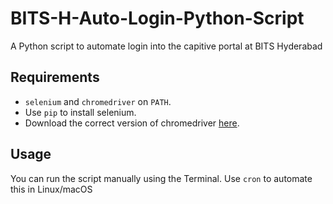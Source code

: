 # BITS-H-Auto-Login-Python-Script
A Python script to automate login into the capitive portal at BITS Hyderabad

## Requirements
- `selenium` and `chromedriver` on `PATH`.
- Use `pip` to install selenium.
- Download the correct version of chromedriver [here](https://chromedriver.chromium.org/downloads).

## Usage
You can run the script manually using the Terminal. Use `cron` to automate this in Linux/macOS
